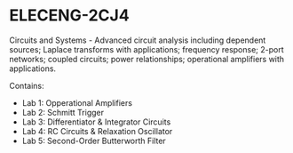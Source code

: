 # ELECENG-2CJ4
Circuits and Systems - Advanced circuit analysis including dependent sources; Laplace transforms with applications; frequency response; 2-port networks; coupled circuits; power relationships; operational amplifiers with applications.

Contains:
- Lab 1: Opperational Amplifiers
- Lab 2: Schmitt Trigger
- Lab 3: Differentiator & Integrator Circuits
- Lab 4: RC Circuits & Relaxation Oscillator
- Lab 5: Second-Order Butterworth Filter
